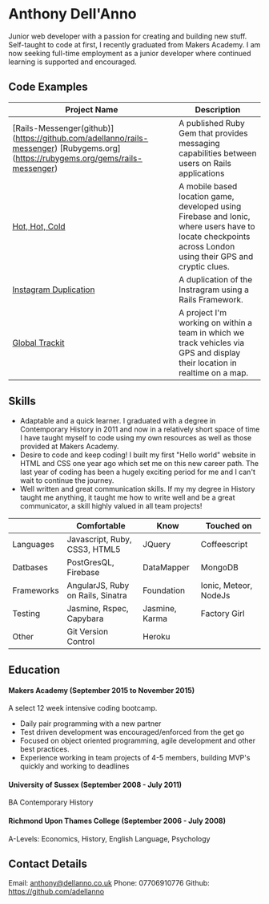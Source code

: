Anthony Dell'Anno
=================
Junior web developer with a passion for creating and building new stuff. Self-taught to code at first, I recently graduated from Makers Academy. I am now seeking full-time employment as a junior developer where continued learning is supported and encouraged.

Code Examples
-------------
|Project Name | Description |
|-------------|-------------|
|[Rails-Messenger(github)] (https://github.com/adellanno/rails-messenger) [Rubygems.org] (https://rubygems.org/gems/rails-messenger)|A published Ruby Gem that provides messaging capabilities between users on Rails applications |
|[Hot, Hot, Cold](https://github.com/adellanno/checkpoint_game)|A mobile based location game, developed using Firebase and Ionic, where users have to locate checkpoints across London using their GPS and cryptic clues.|
|[Instagram Duplication](https://github.com/adellanno/instagram-challenge)|A duplication of the Instragram using a Rails Framework.|
|[Global Trackit](https://github.com/RedhoodIT/globaltrackit)|A project I'm working on within a team in which we track vehicles via GPS and display their location in realtime on a map.|

Skills
------
- Adaptable and a quick learner. I graduated with a degree in Contemporary History in 2011 and now in a relatively short space of time I have taught myself to code using my own resources as well as those provided at Makers Academy.
- Desire to code and keep coding! I built my first "Hello world" website in HTML and CSS one year ago which set me on this new career path. The last year of coding has been a hugely exciting period for me and I can't wait to continue the journey.
- Well written and great communication skills. If my my degree in History taught me anything, it taught me how to write well and be a great communicator, a skill highly valued in all team projects!


|          |Comfortable                      |Know          |Touched on           |
|----------|---------------------------------|--------------|---------------------|
|Languages |Javascript, Ruby, CSS3, HTML5    |JQuery        |Coffeescript         |
|Datbases  |PostGresQL, Firebase             |DataMapper    |MongoDB              |
|Frameworks|AngularJS, Ruby on Rails, Sinatra|Foundation    |Ionic, Meteor, NodeJs|
|Testing   |Jasmine, Rspec, Capybara         |Jasmine, Karma|Factory Girl         |
|Other     |Git Version Control              |Heroku        |                     |

Education
---------
#### Makers Academy (September 2015 to November 2015)

A select 12 week intensive coding bootcamp.

- Daily pair programming with a new partner
- Test driven development was encouraged/enforced from the get go
- Focused on object oriented programming, agile development and other best practices.
- Experience working in team projects of 4-5 members, building MVP's quickly and working to deadlines

#### University of Sussex (September 2008 - July 2011)
BA Contemporary History

#### Richmond Upon Thames College (September 2006 - July 2008)
A-Levels: Economics, History, English Language, Psychology

Contact Details
---------------
Email: anthony@dellanno.co.uk
Phone: 07706910776
Github: https://github.com/adellanno
